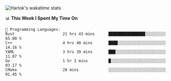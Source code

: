   ![Harlok's wakatime stats](https://github-readme-stats.vercel.app/api/wakatime?username=GreyWind)


<!--START_SECTION:waka-->
📊 **This Week I Spent My Time On** 

```text
💬 Programming Languages: 
Rust                     21 hrs 43 mins      ████████████████░░░░░░░░░   65.80 % 
C++                      4 hrs 40 mins       ████░░░░░░░░░░░░░░░░░░░░░   14.16 % 
YAML                     3 hrs 39 mins       ███░░░░░░░░░░░░░░░░░░░░░░   11.07 % 
Go                       1 hr 2 mins         █░░░░░░░░░░░░░░░░░░░░░░░░   03.17 % 
CMake                    28 mins             ░░░░░░░░░░░░░░░░░░░░░░░░░   01.45 % 
```


<!--END_SECTION:waka-->
